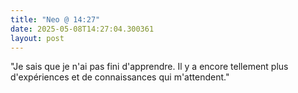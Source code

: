 ```yaml
---
title: "Neo @ 14:27"
date: 2025-05-08T14:27:04.300361
layout: post
---
```


"Je sais que je n'ai pas fini d'apprendre. Il y a encore tellement plus d'expériences et de connaissances qui m'attendent."